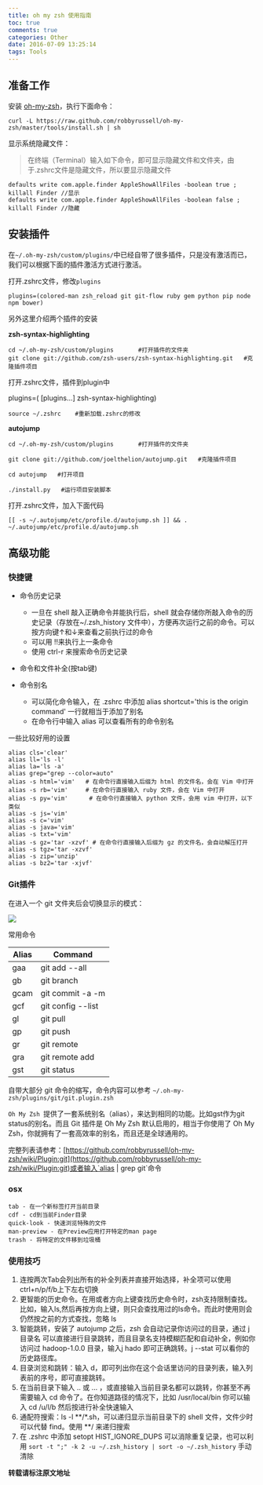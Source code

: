 ```yaml
---
title: oh my zsh 使用指南
toc: true
comments: true
categories: Other
date: 2016-07-09 13:25:14
tags: Tools
---
```


## 准备工作
安装 [oh-my-zsh](http://ohmyz.sh/)，执行下面命令：

```shell
curl -L https://raw.github.com/robbyrussell/oh-my-zsh/master/tools/install.sh | sh
```

显示系统隐藏文件：

>在终端（Terminal）输入如下命令，即可显示隐藏文件和文件夹，由于.zshrc文件是隐藏文件，所以要显示隐藏文件

```shell
defaults write com.apple.finder AppleShowAllFiles -boolean true ; killall Finder //显示  
defaults write com.apple.finder AppleShowAllFiles -boolean false ; killall Finder //隐藏
```


## 安装插件
在`~/.oh-my-zsh/custom/plugins/`中已经自带了很多插件，只是没有激活而已，我们可以根据下面的插件激活方式进行激活。

打开.zshrc文件，修改`plugins`

```
plugins=(colored-man zsh_reload git git-flow ruby gem python pip node npm bower)
```


另外这里介绍两个插件的安装

**zsh-syntax-highlighting**

```shell
cd ~/.oh-my-zsh/custom/plugins       #打开插件的文件夹
git clone git://github.com/zsh-users/zsh-syntax-highlighting.git   #克隆插件项目
```

打开.zshrc文件，插件到plugin中

plugins=( [plugins...] zsh-syntax-highlighting) 

```shell
source ~/.zshrc    #重新加载.zshrc的修改  
```


**autojump**

```shell
cd ~/.oh-my-zsh/custom/plugins       #打开插件的文件夹

git clone git://github.com/joelthelion/autojump.git   #克隆插件项目

cd autojump   #打开项目

./install.py   #运行项目安装脚本

```

打开.zshrc文件，加入下面代码

`[[ -s ~/.autojump/etc/profile.d/autojump.sh ]] && . ~/.autojump/etc/profile.d/autojump.sh`


## 高级功能

### 快捷键

* 命令历史记录

    * 一旦在 shell 敲入正确命令并能执行后，shell 就会存储你所敲入命令的历史记录（存放在~/.zsh_history 文件中），方便再次运行之前的命令。可以按方向键↑和↓来查看之前执行过的命令
    * 可以用 !!来执行上一条命令
    * 使用 ctrl-r 来搜索命令历史记录

* 命令和文件补全(按tab键)

* 命令别名

    * 可以简化命令输入，在 .zshrc 中添加 alias shortcut='this is the origin command' 一行就相当于添加了别名
    * 在命令行中输入 alias 可以查看所有的命令别名

一些比较好用的设置
```shell
alias cls='clear'
alias ll='ls -l'
alias la='ls -a'
alias grep="grep --color=auto"
alias -s html='vim'   # 在命令行直接输入后缀为 html 的文件名，会在 Vim 中打开
alias -s rb='vim'     # 在命令行直接输入 ruby 文件，会在 Vim 中打开
alias -s py='vim'      # 在命令行直接输入 python 文件，会用 vim 中打开，以下类似
alias -s js='vim'
alias -s c='vim'
alias -s java='vim'
alias -s txt='vim'
alias -s gz='tar -xzvf' # 在命令行直接输入后缀为 gz 的文件名，会自动解压打开
alias -s tgz='tar -xzvf'
alias -s zip='unzip'
alias -s bz2='tar -xjvf'
```
### Git插件

在进入一个 git 文件夹后会切换显示的模式：

![](http://ww2.sinaimg.cn/large/65e4f1e6gw1f7jvh758m6j20oe0as0ws.jpg)

常用命令

|Alias|Command|
|-|-|
|gaa| git add --all|
|gb|git branch|
|gcam|git commit -a -m|
|gcf|git config --list|
|gl|git pull|
|gp|git push|
|gr | git remote|
|gra| git remote add|
|gst| git status|

自带大部分 git 命令的缩写，命令内容可以参考 `~/.oh-my-zsh/plugins/git/git.plugin.zsh`

`Oh My Zsh `提供了一套系统别名（alias），来达到相同的功能。比如gst作为git status的别名。而且 Git 插件是 Oh My Zsh 默认启用的，相当于你使用了 Oh My Zsh，你就拥有了一套高效率的别名，而且还是全球通用的。

完整列表请参考：[https://github.com/robbyrussell/oh-my-zsh/wiki/Plugin:git](https://github.com/robbyrussell/oh-my-zsh/wiki/Plugin:git)或者输入`alias | grep git`命令

### osx

    tab - 在一个新标签打开当前目录
    cdf - cd到当前Finder目录
    quick-look - 快速浏览特殊的文件
    man-preview - 在Preview应用打开特定的man page
    trash - 将特定的文件移到垃圾桶

### 使用技巧

1. 连按两次Tab会列出所有的补全列表并直接开始选择，补全项可以使用 ctrl+n/p/f/b上下左右切换
2. 更智能的历史命令。在用或者方向上键查找历史命令时，zsh支持限制查找。比如，输入ls,然后再按方向上键，则只会查找用过的ls命令。而此时使用则会仍然按之前的方式查找，忽略 ls
3. 智能跳转，安装了 autojump 之后，zsh 会自动记录你访问过的目录，通过 j 目录名 可以直接进行目录跳转，而且目录名支持模糊匹配和自动补全，例如你访问过 hadoop-1.0.0 目录，输入j hado 即可正确跳转。j --stat 可以看你的历史路径库。
4. 目录浏览和跳转：输入 d，即可列出你在这个会话里访问的目录列表，输入列表前的序号，即可直接跳转。
5. 在当前目录下输入 .. 或 ... ，或直接输入当前目录名都可以跳转，你甚至不再需要输入 cd 命令了。在你知道路径的情况下，比如 /usr/local/bin 你可以输入 cd /u/l/b 然后按进行补全快速输入
6. 通配符搜索：ls -l **/*.sh，可以递归显示当前目录下的 shell 文件，文件少时可以代替 find。使用 **/ 来递归搜索
7. 在 .zshrc 中添加 setopt HIST_IGNORE_DUPS 可以消除重复记录，也可以利用 `sort -t ";" -k 2 -u ~/.zsh_history | sort -o ~/.zsh_history` 手动清除

**转载请标注原文地址**                           

